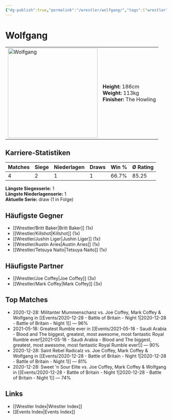 ```yaml
---
{"dg-publish":true,"permalink":"/wrestler/wolfgang/","tags":["wrestler"],"noteIcon":"","created":"2025-08-11T09:33:21.844+02:00"}
---
```



# Wolfgang

<table>
<tr>
<td><img src="Wolfgang.png" width="280" alt="Wolfgang"></td>
<td>
<b>Height:</b> 186cm<br>
<b>Weight:</b> 113kg<br>
<b>Finisher:</b> The Howling<br>
</td>
</tr>
</table>

## Karriere-Statistiken

| Matches | Siege | Niederlagen | Draws | Win % | Ø Rating |
|---------|-------|-------------|-------|-------|-----------|
| 4 | 2 | 1 | 1 | 66.7% | 85.25 |

**Längste Siegesserie:** 1<br>**Längste Niederlagenserie:** 1<br>**Aktuelle Serie:** draw (1 in Folge)


## Häufigste Gegner
- [[Wrestler/Britt Baker\|Britt Baker]] (1x)
- [[Wrestler/Killshot\|Killshot]] (1x)
- [[Wrestler/Jushin Liger\|Jushin Liger]] (1x)
- [[Wrestler/Austin Aries\|Austin Aries]] (1x)
- [[Wrestler/Tetsuya Naito\|Tetsuya Naito]] (1x)

## Häufigste Partner
- [[Wrestler/Joe Coffey\|Joe Coffey]] (3x)
- [[Wrestler/Mark Coffey\|Mark Coffey]] (3x)

## Top Matches
- 2020-12-28: Militanter Mummenschanz vs. Joe Coffey, Mark Coffey & Wolfgang in [[Events/2020-12-28 - Battle of Britain - Night 1\|2020-12-28 - Battle of Britain - Night 1]] — 96%
- 2021-05-18: Greatest Rumble ever in [[Events/2021-05-18 - Saudi Arabia - Blood and The biggest, greatest, most awesome, most fantastic Royal Rumble ever!\|2021-05-18 - Saudi Arabia - Blood and The biggest, greatest, most awesome, most fantastic Royal Rumble ever!]] — 90%
- 2020-12-28: Saint Rebel Radicalz vs. Joe Coffey, Mark Coffey & Wolfgang in [[Events/2020-12-28 - Battle of Britain - Night 1\|2020-12-28 - Battle of Britain - Night 1]] — 81%
- 2020-12-28: Sweet 'n Sour Elite vs. Joe Coffey, Mark Coffey & Wolfgang in [[Events/2020-12-28 - Battle of Britain - Night 1\|2020-12-28 - Battle of Britain - Night 1]] — 74%

## Links
- [[Wrestler Index\|Wrestler Index]]
- [[Events Index\|Events Index]]
